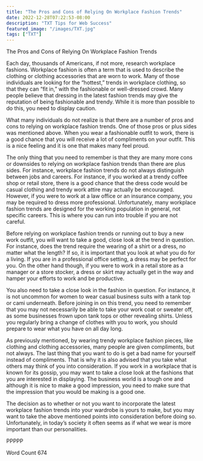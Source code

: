 ```yaml
---
title: "The Pros and Cons of Relying On Workplace Fashion Trends"
date: 2022-12-28T07:22:53-08:00
description: "TXT Tips for Web Success"
featured_image: "/images/TXT.jpg"
tags: ["TXT"]
---
```


The Pros and Cons of Relying On Workplace Fashion Trends

Each day, thousands of Americans, if not more, research workplace fashions.  Workplace fashion is often a term that is used to describe the clothing or clothing accessories that are worn to work.  Many of those individuals are looking for the “hottest,” trends in workplace clothing, so that they can “fit in,” with the fashionable or well-dressed crowd.  Many people believe that dressing in the latest fashion trends may give the reputation of being fashionable and trendy. While it is more than possible to do this, you need to display caution.

What many individuals do not realize is that there are a number of pros and cons to relying on workplace fashion trends.  One of those pros or plus sides was mentioned above.  When you wear a fashionable outfit to work, there is a good chance that you will receive a lot of compliments on your outfit. This is a nice feeling and it is one that makes many feel proud. 

The only thing that you need to remember is that they are many more cons or downsides to relying on workplace fashion trends than there are plus sides. For instance, workplace fashion trends do not always distinguish between jobs and careers.  For instance, if you worked at a trendy coffee shop or retail store, there is a good chance that the dress code would be casual clothing and trendy work attire may actually be encouraged.  However, if you were to work at a law office or an insurance company, you may be required to dress more professional.  Unfortunately, many workplace fashion trends are designed for the working population in general, not specific careers.  This is where you can run into trouble if you are not careful.

Before relying on workplace fashion trends or running out to buy a new work outfit, you will want to take a good, close look at the trend in question. For instance, does the trend require the wearing of a shirt or a dress, no matter what the length?  If so, it is important that you look at what you do for a living.  If you are in a professional office setting, a dress may be perfect for you.  On the other hand though, if you were to work in a retail store as a manager or a store stocker, a dress or skirt may actually get in the way and hamper your efforts to work and be productive.  

You also need to take a close look in the fashion in question. For instance, it is not uncommon for women to wear casual business suits with a tank top or cami underneath.  Before joining in on this trend, you need to remember that you may not necessarily be able to take your work coat or sweater off, as some businesses frown upon tank tops or other revealing shirts.  Unless you regularly bring a change of clothes with you to work, you should prepare to wear what you have on all day long.

As previously mentioned, by wearing trendy workplace fashion pieces, like clothing and clothing accessories, many people are given compliments, but not always.  The last thing that you want to do is get a bad name for yourself instead of compliments.  That is why it is also advised that you take what others may think of you into consideration.  If you work in a workplace that is known for its gossip, you may want to take a close look at the fashions that you are interested in displaying.  The business world is a tough one and although it is nice to make a good impression, you need to make sure that the impression that you would be making is a good one. 

The decision as to whether or not you want to incorporate the latest workplace fashion trends into your wardrobe is yours to make, but you may want to take the above mentioned points into consideration before doing so.  Unfortunately, in today’s society it often seems as if what we wear is more important than our personalities.

PPPPP

Word Count 674

